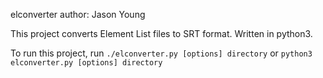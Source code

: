elconverter
author: Jason Young

This project converts Element List files to SRT format.
Written in python3.

To run this project, run `./elconverter.py [options] directory` or `python3 elconverter.py [options] directory`
